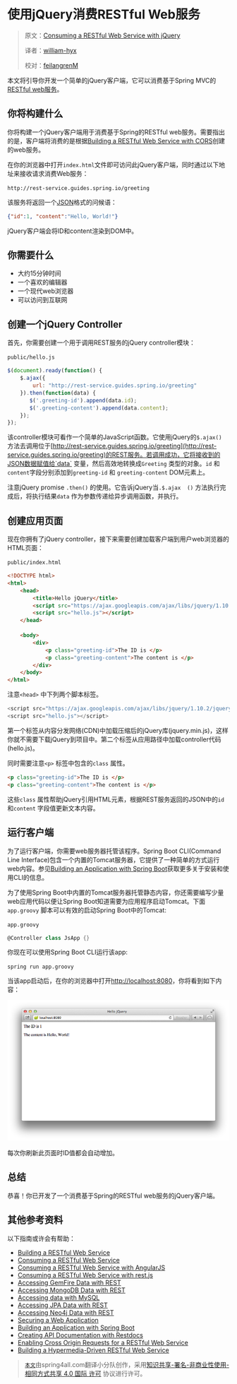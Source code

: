 # 使用jQuery消费RESTful Web服务

> 原文：[Consuming a RESTful Web Service with jQuery](https://spring.io/guides/gs/consuming-rest-jquery/)
>
> 译者：[william-hyx](https://github.com/william-hyx)
>
> 校对：[feilangrenM](https://github.com/feilangrenM)

本文将引导你开发一个简单的jQuery客户端，它可以消费基于Spring MVC的[RESTful web服务](https://spring.io/understanding/REST)。

##  你将构建什么

你将构建一个jQuery客户端用于消费基于Spring的RESTful web服务。需要指出的是，客户端将消费的是根据[Building a RESTful Web Service with CORS](https://spring.io/guides/gs/rest-service-cors/)创建的web服务。

在你的浏览器中打开`index.html`文件即可访问此jQuery客户端，同时通过以下地址来接收请求消费Web服务：

```http://rest-service.guides.spring.io/greeting```

该服务将返回一个[JSON](https://spring.io/understanding/JSON)格式的问候语：

``` json
{"id":1, "content":"Hello, World!"}
```

jQuery客户端会将ID和content渲染到DOM中。

## 你需要什么

* 大约15分钟时间
* 一个喜欢的编辑器
* 一个现代web浏览器
* 可以访问到互联网

##  创建一个jQuery Controller

首先，你需要创建一个用于调用REST服务的jQuery controller模块：

`public/hello.js`

``` javascript
$(document).ready(function() {
    $.ajax({
        url: "http://rest-service.guides.spring.io/greeting"
    }).then(function(data) {
       $('.greeting-id').append(data.id);
       $('.greeting-content').append(data.content);
    });
});
```

该controller模块可看作一个简单的JavaScript函数。它使用jQuery的`$.ajax()` 方法去调用位于[http://rest-service.guides.spring.io/greeting](http://rest-service.guides.spring.io/greeting)的REST服务。若调用成功，它将接收到的JSON数据赋值给`data` 变量，然后高效地转换成`Greeting` 类型的对象。`id` 和 `content`字段分别添加到`greeting-id` 和 `greeting-content` DOM元素上。

注意jQuery promise `.then()` 的使用。它告诉jQuery当`.$.ajax  ()` 方法执行完成后，将执行结果`data` 作为参数传递给异步调用函数，并执行。

## 创建应用页面

现在你拥有了jQuery controller，接下来需要创建加载客户端到用户web浏览器的HTML页面：

`public/index.html`

``` html
<!DOCTYPE html>
<html>
    <head>
        <title>Hello jQuery</title>
        <script src="https://ajax.googleapis.com/ajax/libs/jquery/1.10.2/jquery.min.js"></script>
        <script src="hello.js"></script>
    </head>

    <body>
        <div>
            <p class="greeting-id">The ID is </p>
            <p class="greeting-content">The content is </p>
        </div>
    </body>
</html>
```

注意`<head>` 中下列两个脚本标签。

```javascript
<script src="https://ajax.googleapis.com/ajax/libs/jquery/1.10.2/jquery.min.js"></script>
<script src="hello.js"></script>
```

第一个标签从内容分发网络(CDN)中加载压缩后的jQuery库(jquery.min.js)，这样你就不需要下载jQuery到项目中。第二个标签从应用路径中加载controller代码(hello.js)。

同时需要注意`<p>` 标签中包含的`class` 属性。

```html
<p class="greeting-id">The ID is </p>
<p class="greeting-content">The content is </p>
```

这些`class` 属性帮助jQuery引用HTML元素，根据REST服务返回的JSON中的`id` 和`content` 字段值更新文本内容。

## 运行客户端

为了运行客户端，你需要web服务器托管该程序。Spring Boot CLI(Command Line Interface)包含一个内置的Tomcat服务器，它提供了一种简单的方式运行web内容。参见[Building an Application with Spring Boot](https://spring.io/guides/gs/spring-boot/)获取更多关于安装和使用CLI的信息。

为了使用Spring Boot中内置的Tomcat服务器托管静态内容，你还需要编写少量web应用代码以便让Spring Boot知道需要为应用程序启动Tomcat。下面`app.groovy` 脚本可以有效的启动Spring Boot中的Tomcat:

`app.groovy`

```groovy
@Controller class JsApp {}
```

你现在可以使用Spring Boot CLI运行该app:

`spring run app.groovy `

当该app启动后，在你的浏览器中打开[http://localhost:8080](http://localhost:8080)，你将看到如下内容：

![consuming-rest-jquery.png](./static/1036/consuming-rest-jquery.png)

每次你刷新此页面时ID值都会自动增加。

## 总结

恭喜！你已开发了一个消费基于Spring的RESTful web服务的jQuery客户端。

## 其他参考资料

以下指南或许会有帮助：

* [Building a RESTful Web Service](https://spring.io/guides/gs/rest-service/)
* [Consuming a RESTful Web Service](https://spring.io/guides/gs/consuming-rest/)
* [Consuming a RESTful Web Service with AngularJS](https://spring.io/guides/gs/consuming-rest-angularjs/)
* [Consuming a RESTful Web Service with rest.js](https://spring.io/guides/gs/consuming-rest-restjs/)
* [Accessing GemFire Data with REST](https://spring.io/guides/gs/accessing-gemfire-data-rest/)
* [Accessing MongoDB Data with REST](https://spring.io/guides/gs/accessing-mongodb-data-rest/)
* [Accessing data with MySQL](https://spring.io/guides/gs/accessing-data-mysql/)
* [Accessing JPA Data with REST](https://spring.io/guides/gs/accessing-data-rest/)
* [Accessing Neo4j Data with REST](https://spring.io/guides/gs/accessing-neo4j-data-rest/)
* [Securing a Web Application](https://spring.io/guides/gs/securing-web/)
* [Building an Application with Spring Boot](https://spring.io/guides/gs/spring-boot/)
* [Creating API Documentation with Restdocs](https://spring.io/guides/gs/testing-restdocs/)
* [Enabling Cross Origin Requests for a RESTful Web Service](https://spring.io/guides/gs/rest-service-cors/)
* [Building a Hypermedia-Driven RESTful Web Service](https://spring.io/guides/gs/rest-hateoas/)

> [`本文`](http://rest-service.guides.spring.io/greeting)由spring4all.com翻译小分队创作，采用[知识共享-署名-非商业性使用-相同方式共享 4.0 国际 许可](http://creativecommons.org/licenses/by-nc-sa/4.0/) 协议进行许可。




